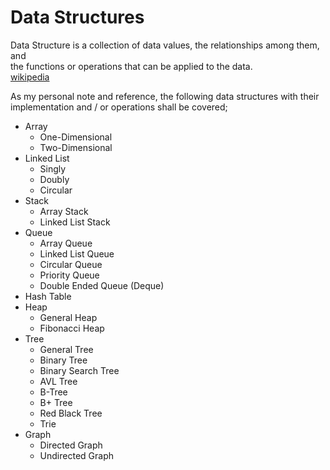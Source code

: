 # Data Structures

Data Structure is a collection of data values, the relationships among them, and<br>
the functions or operations that can be applied to the data.<br>
[wikipedia](https://en.wikipedia.org/wiki/Data_Structure)

As my personal note and reference, the following data structures with their<br>
implementation and / or operations shall be covered;

- Array
    - One-Dimensional
    - Two-Dimensional
- Linked List
    - Singly 
    - Doubly 
    - Circular
- Stack
    - Array Stack
    - Linked List Stack
- Queue
    - Array Queue
    - Linked List Queue
    - Circular Queue
    - Priority Queue
    - Double Ended Queue (Deque)
- Hash Table
- Heap
    - General Heap
    - Fibonacci Heap
- Tree
    - General Tree
    - Binary Tree
    - Binary Search Tree
    - AVL Tree
    - B-Tree
    - B+ Tree
    - Red Black Tree
    - Trie
- Graph
    - Directed Graph
    - Undirected Graph
